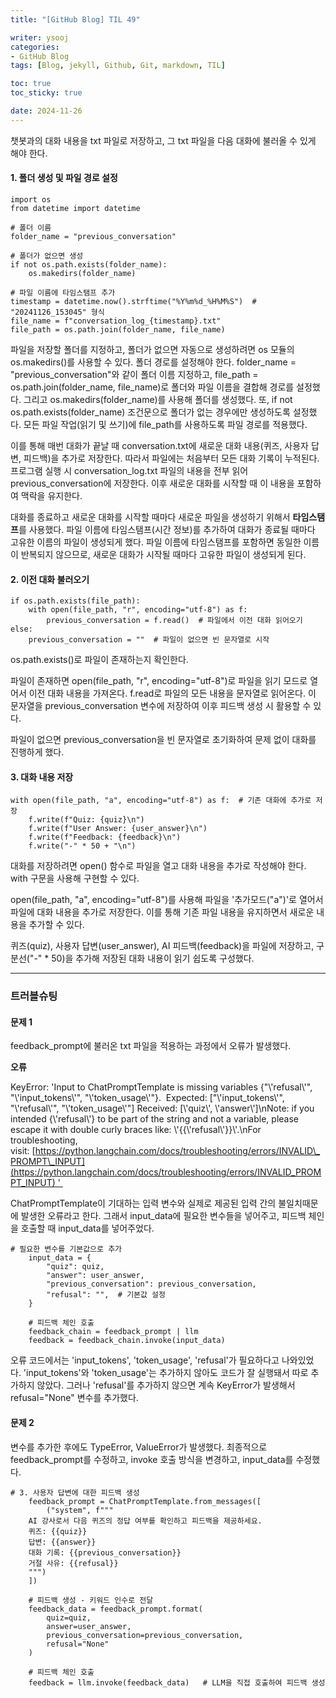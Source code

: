 ```yaml
---
title: "[GitHub Blog] TIL 49"

writer: ysooj
categories:
- GitHub Blog
tags: [Blog, jekyll, Github, Git, markdown, TIL]

toc: true
toc_sticky: true

date: 2024-11-26
---
```

챗봇과의 대화 내용을 txt 파일로 저장하고, 그 txt 파일을 다음 대화에 불러올 수 있게 해야 한다.

#### **1\. 폴더 생성 및 파일 경로 설정**

```
import os
from datetime import datetime

# 폴더 이름
folder_name = "previous_conversation"

# 폴더가 없으면 생성
if not os.path.exists(folder_name):
    os.makedirs(folder_name)

# 파일 이름에 타임스탬프 추가
timestamp = datetime.now().strftime("%Y%m%d_%H%M%S")  # "20241126_153045" 형식
file_name = f"conversation_log_{timestamp}.txt"
file_path = os.path.join(folder_name, file_name)
```

파일을 저장할 폴더를 지정하고, 폴더가 없으면 자동으로 생성하려면 os 모듈의 os.makedirs()를 사용할 수 있다. 폴더 경로를 설정해야 한다. folder\_name = "previous\_conversation"와 같이 폴더 이름 지정하고, file\_path = os.path.join(folder\_name, file\_name)로 폴더와 파일 이름을 결합해 경로를 설정했다. 그리고 os.makedirs(folder\_name)를 사용해 폴더를 생성했다. 또, if not os.path.exists(folder\_name) 조건문으로 폴더가 없는 경우에만 생성하도록 설정했다. 모든 파일 작업(읽기 및 쓰기)에 file\_path를 사용하도록 파일 경로를 적용했다.

이를 통해 매번 대화가 끝날 때 conversation.txt에 새로운 대화 내용(퀴즈, 사용자 답변, 피드백)을 추가로 저장한다. 따라서 파일에는 처음부터 모든 대화 기록이 누적된다. 프로그램 실행 시 conversation\_log.txt 파일의 내용을 전부 읽어 previous\_conversation에 저장한다. 이후 새로운 대화를 시작할 때 이 내용을 포함하여 맥락을 유지한다.

대화를 종료하고 새로운 대화를 시작할 때마다 새로운 파일을 생성하기 위해서 **타임스탬프**를 사용했다. 파일 이름에 타임스탬프(시간 정보)를 추가하여 대화가 종료될 때마다 고유한 이름의 파일이 생성되게 했다. 파일 이름에 타임스탬프를 포함하면 동일한 이름이 반복되지 않으므로, 새로운 대화가 시작될 때마다 고유한 파일이 생성되게 된다.

#### **2\. 이전 대화 불러오기**

```
if os.path.exists(file_path):
    with open(file_path, "r", encoding="utf-8") as f:
        previous_conversation = f.read()  # 파일에서 이전 대화 읽어오기
else:
    previous_conversation = ""  # 파일이 없으면 빈 문자열로 시작
```

os.path.exists()로 파일이 존재하는지 확인한다.

파일이 존재하면 open(file\_path, "r", encoding="utf-8")로 파일을 읽기 모드로 열어서 이전 대화 내용을 가져온다. f.read로 파일의 모든 내용을 문자열로 읽어온다. 이 문자열을 previous\_conversation 변수에 저장하여 이후 피드백 생성 시 활용할 수 있다.

파일이 없으면 previous\_conversation을 빈 문자열로 초기화하여 문제 없이 대화를 진행하게 했다.

#### **3\. 대화 내용 저장**

```
with open(file_path, "a", encoding="utf-8") as f:  # 기존 대화에 추가로 저장
    f.write(f"Quiz: {quiz}\n")
    f.write(f"User Answer: {user_answer}\n")
    f.write(f"Feedback: {feedback}\n")
    f.write("-" * 50 + "\n")
```

대화를 저장하려면 open() 함수로 파일을 열고 대화 내용을 추가로 작성해야 한다. with 구문을 사용해 구현할 수 있다.

open(file\_path, "a", encoding="utf-8")를 사용해 파일을 '추가모드("a")'로 열어서 파일에 대화 내용을 추가로 저장한다. 이를 통해 기존 파일 내용을 유지하면서 새로운 내용을 추가할 수 있다.

퀴즈(quiz), 사용자 답변(user\_answer), AI 피드백(feedback)을 파일에 저장하고, 구분선("-" \* 50)을 추가해 저장된 대화 내용이 읽기 쉽도록 구성했다.

---

### **트러블슈팅**

#### **문제 1**

feedback\_prompt에 불러온 txt 파일을 적용하는 과정에서 오류가 발생했다. 

**오류**

KeyError: 'Input to ChatPromptTemplate is missing variables {"\\'refusal\\'", "\\'input\_tokens\\'", "\\'token\_usage\\'"}.  Expected: \["\\'input\_tokens\\'", "\\'refusal\\'", "\\'token\_usage\\'"\] Received: \[\\'quiz\\', \\'answer\\'\]\\nNote: if you intended {\\'refusal\\'} to be part of the string and not a variable, please escape it with double curly braces like: \\'{{\\'refusal\\'}}\\'.\\nFor troubleshooting, visit: [https://python.langchain.com/docs/troubleshooting/errors/INVALID\_PROMPT\_INPUT](https://python.langchain.com/docs/troubleshooting/errors/INVALID_PROMPT_INPUT) ' 

ChatPromptTemplate이 기대하는 입력 변수와 실제로 제공된 입력 간의 불일치때문에 발생한 오류라고 한다. 그래서 input\_data에 필요한 변수들을 넣어주고, 피드백 체인을 호출할 때 input\_data를 넣어주었다.

```
# 필요한 변수를 기본값으로 추가
    input_data = {
        "quiz": quiz,
        "answer": user_answer,
        "previous_conversation": previous_conversation,
        "refusal": "",  # 기본값 설정
    }

    # 피드백 체인 호출
    feedback_chain = feedback_prompt | llm
    feedback = feedback_chain.invoke(input_data)
```

오류 코드에서는 'input\_tokens', 'token\_usage', 'refusal'가 필요하다고 나와있었다. 'input\_tokens'와 'token\_usage'는 추가하지 않아도 코드가 잘 실행돼서 따로 추가하지 않았다. 그러나 'refusal'를 추가하지 않으면 계속 KeyError가 발생해서 refusal="None" 변수를 추가했다.

#### **문제 2**

변수를 추가한 후에도 TypeError, ValueError가 발생했다. 최종적으로 feedback\_prompt를 수정하고, invoke 호출 방식을 변경하고, input\_data를 수정했다. 

```
# 3. 사용자 답변에 대한 피드백 생성
    feedback_prompt = ChatPromptTemplate.from_messages([
        ("system", f"""
    AI 강사로서 다음 퀴즈의 정답 여부를 확인하고 피드백을 제공하세요.
    퀴즈: {{quiz}}
    답변: {{answer}}
    대화 기록: {{previous_conversation}}
    거절 사유: {{refusal}}
    """)
    ])

    # 피드백 생성 - 키워드 인수로 전달
    feedback_data = feedback_prompt.format(
        quiz=quiz,
        answer=user_answer,
        previous_conversation=previous_conversation,
        refusal="None"
    )

    # 피드백 체인 호출
    feedback = llm.invoke(feedback_data)   # LLM을 직접 호출하여 피드백 생성
```